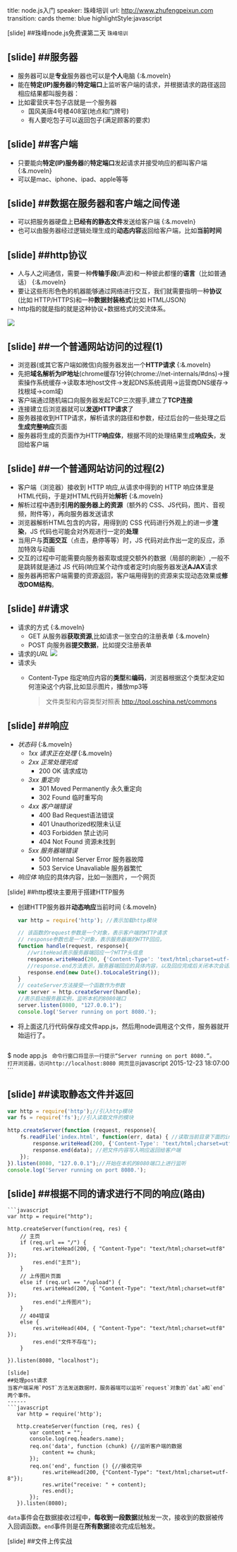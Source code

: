 title: node.js入门
speaker:  珠峰培训
url: http://www.zhufengpeixun.com
transition: cards
theme: blue
highlightStyle:javascript

[slide]
##珠峰node.js免费课第二天
<small>珠峰培训</small>

[slide]
##服务器
-----
* 服务器可以是**专业**服务器也可以是**个人**电脑 {:&.moveIn}
* 能在**特定(IP)服务器**的**特定端口**上监听客户端的请求，并根据请求的路径返回相应结果都叫服务器：
* 比如霍营庆丰包子店就是一个服务器
    * 国风美唐4号楼408室(地点和门牌号)
    * 有人要吃包子可以返回包子(满足顾客的要求)

[slide]
##客户端
-----
* 只要能向**特定(IP)服务器**的**特定端口**发起请求并接受响应的都叫客户端 {:&.moveIn}
* 可以是mac、iphone、ipad、apple等等

[slide]
##数据在服务器和客户端之间传递
-----
* 可以把服务器硬盘上**已经有的静态文件**发送给客户端 {:&.moveIn}
* 也可以由服务器经过逻辑处理生成的**动态内容**返回给客户端，比如**当前时间**

[slide]
##http协议
-----
* 人与人之间通信，需要一种**传输手段**(声波)和一种彼此都懂的**语言**（比如普通话） {:&.moveIn}
* 要让这些形形色色的机器能够通过网络进行交互，我们就需要指明一种**协议**(比如 HTTP/HTTPS)和一种**数据封装格式**(比如 HTML/JSON)
* http指的就是指的就是这种协议+数据格式的交流体系。
<img src="http://7xjf2l.com2.z0.glb.qiniucdn.com/request.jpg" class="img-responsive">

[slide]
##一个普通网站访问的过程(1)
-----
* 浏览器(或其它客户端如微信)向服务器发出一个**HTTP请求** {:&.moveIn}
* 先把**域名解析为IP地址**(chrome缓存1分钟(chrome://net-internals/#dns)->搜索操作系统缓存->读取本地host文件->发起DNS系统调用->运营商DNS缓存->找根域->com域)
* 客户端通过随机端口向服务器发起TCP三次握手,建立了**TCP连接**
* 连接建立后浏览器就可以**发送HTTP请求**了
* 服务器接收到HTTP请求，解析请求的路径和参数，经过后台的一些处理之后**生成完整响应**页面
* 服务器将生成的页面作为HTTP**响应体**，根据不同的处理结果生成**响应头**，发回给客户端

[slide]
##一个普通网站访问的过程(2)
-----
* 客户端（浏览器）接收到 HTTP 响应,从请求中得到的 HTTP 响应体里是HTML代码，于是对HTML代码开始**解析** {:&.moveIn}
* 解析过程中遇到**引用的服务器上的资源**（额外的 CSS、JS代码，图片、音视频，附件等），再向服务器发送请求
* 浏览器解析HTML包含的内容，用得到的 CSS 代码进行外观上的进一步**渲染**，JS 代码也可能会对外观进行一定的**处理**
* 当用户与**页面交互**（点击，悬停等等）时，JS 代码对此作出一定的反应，添加特效与动画
* 交互的过程中可能需要向服务器索取或提交额外的数据（局部的刷新）,一般不是跳转就是通过 JS 代码(响应某个动作或者定时)向服务器发送**AJAX**请求
* 服务器再把客户端需要的资源返回，客户端用得到的资源来实现动态效果或**修改DOM结构**。


[slide]
##请求
----
* 请求的方式 {:&.moveIn}
    * GET  从服务器**获取资源**,比如请求一张空白的注册表单 {:&.moveIn}
    * POST 向服务器**提交数据**，比如提交注册表单
* 请求的*URL*
  <img src="http://7xjf2l.com2.z0.glb.qiniucdn.com/url.jpg" class="img-responsive">
* 请求头
  * Content-Type 指定响应内容的**类型**和**编码**，浏览器根据这个类型决定如何渲染这个内容,比如显示图片，播放mp3等
  
    > 文件类型和内容类型对照表 http://tool.oschina.net/commons

[slide]
##响应
-----
* *状态码* {:&.moveIn}
  * *1xx 请求正在处理* {:&.moveIn}
  * *2xx 正常处理完成*
    * 200 OK 请求成功
  * *3xx 重定向*
    * 301 Moved Permanently 永久重定向
    * 302 Found 临时重写向
  * *4xx 客户端错误*
    * 400 Bad Request语法错误
    * 401 Unauthorized权限未认证
    * 403 Forbidden 禁止访问
    * 404 Not Found 资源未找到
  * *5xx 服务器端错误*
    * 500 Internal Server Error 服务器故障
    * 503 Service Unavaliable 服务器繁忙
* *响应体*
   响应的具体内容，比如一张图片，一个网页

[slide]
##http模块主要用于搭建HTTP服务
* 创建HTTP服务器并**动态响应**当前时间 {:&.moveIn}
    ```javascript
   var http = require('http'); //表示加载http模块
   
   // 该函数的request参数是一个对象，表示客户端的HTTP请求
   // response参数也是一个对象，表示服务器端的HTTP回应。
   function handle(request, response){
       //writeHead表示服务器端回应一个HTTP头信息
       response.writeHead(200, {'Content-Type': 'text/html;charset=utf-8'});
       //response.end方法表示，服务器端回应的具体内容，以及回应完成后关闭本次会话。
       response.end(new Date().toLocaleString());
   }
   // ceateServer方法接受一个函数作为参数
   var server = http.createServer(handle);
   //表示启动服务器实例，监听本机的8080端口
   server.listen(8080, "127.0.0.1");
   console.log('Server running on port 8080.');
    ```

* 将上面这几行代码保存成文件app.js，然后用node调用这个文件，服务器就开始运行了。

    ```javascript
$ node app.js
    ``` 
命令行窗口将显示一行提示“Server running on port 8080.”。    
打开浏览器，访问http://localhost:8080
网页显示
    ```javascript
 2015-12-23 18:07:00
    ```
    
[slide]
##读取**静态文件**并返回
-----
```javascript
var http = require('http');//引入http模块
var fs = require('fs');//引入读取文件的模块

http.createServer(function (request, response){
    fs.readFile('index.html', function(err, data) { //读取当前目录下面的index.html模块
        response.writeHead(200, {'Content-Type': 'text/html;charset=utf-8'}); //写响应码和响应头，指定内容类型
        response.end(data); //把文件内容写入响应返回给客户端
    });
}).listen(8080, "127.0.0.1");//开始在本机的8080端口上进行监听
console.log('Server running on port 8080.');
``` 
[slide]
##根据不同的请求进行不同的响应(**路由**)
------
    ```javascript
    var http = require("http");
    
    http.createServer(function(req, res) {
        // 主页
        if (req.url == "/") {
            res.writeHead(200, { "Content-Type": "text/html;charset=utf8" });
            res.end("主页");
        }
        // 上传图片页面
        else if (req.url == "/upload") {
            res.writeHead(200, { "Content-Type": "text/html;charset=utf8" });
            res.end("上传图片");
        }
        // 404错误
        else {
            res.writeHead(404, { "Content-Type": "text/html;charset=utf8" });
            res.end("文件不存在");
        }
    
    }).listen(8080, "localhost");
```
[slide]
##处理post请求
当客户端采用`POST`方法发送数据时，服务器端可以监听`request`对象的`dat`a和`end`两个事件。
------
```javascript
   var http = require('http');
   
   http.createServer(function (req, res) {
       var content = "";
       console.log(req.headers.name);
       req.on('data', function (chunk) {//监听客户端的数据
           content += chunk;
       });
       req.on('end', function () {//接收完毕
           res.writeHead(200, {"Content-Type": "text/html;charset=utf-8"});
           res.write("receive: " + content);
           res.end();
       });
   }).listen(8080);
```
`data`事件会在数据接收过程中，**每收到一段数据**就触发一次，接收到的数据被传入回调函数。`end`事件则是在**所有数据**接收完成后触发。

[slide]
##文件上传实战